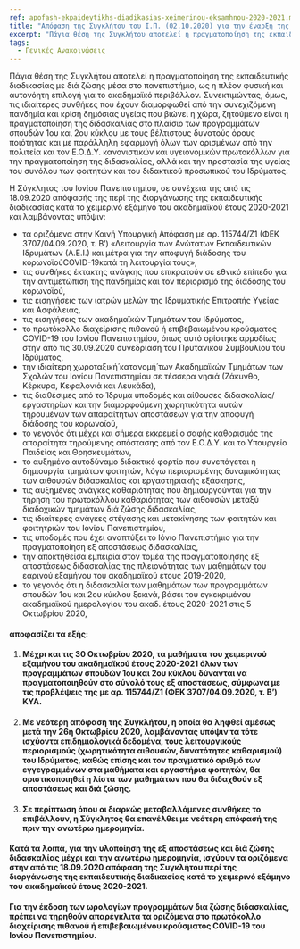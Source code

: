 ```yaml
---
ref: apofash-ekpaideytikhs-diadikasias-xeimerinou-eksamhnou-2020-2021.md
title: "Απόφαση της Συγκλήτου του Ι.Π. (02.10.2020) για την έναρξη της εκπαιδευτικής διαδικασίας του χειμερινού εξαμήνου 2020-2021"
excerpt: "Πάγια θέση της Συγκλήτου αποτελεί η πραγματοποίηση της εκπαιδευτικής διαδικασίας με διά ζώσης μέσα στο πανεπιστήμιο, ως η πλέον φυσική και αυτονόητη επιλογή για το ακαδημαϊκό περιβάλλον."
tags:
  - Γενικές Ανακοινώσεις
--- 
```

Πάγια θέση της Συγκλήτου αποτελεί η πραγματοποίηση της εκπαιδευτικής διαδικασίας με διά ζώσης μέσα στο πανεπιστήμιο, ως η πλέον φυσική και αυτονόητη επιλογή για το ακαδημαϊκό περιβάλλον. Συνεκτιμώντας, όμως, τις ιδιαίτερες συνθήκες που έχουν διαμορφωθεί από την συνεχιζόμενη πανδημία και κρίση δημόσιας υγείας που βιώνει η χώρα, ζητούμενο είναι η πραγματοποίηση της διδασκαλίας στο πλαίσιο των προγραμμάτων σπουδών 1ου και 2ου κύκλου με τους βέλτιστους δυνατούς όρους ποιότητας και με παράλληλη εφαρμογή όλων των ορισμένων από την πολιτεία και τον Ε.Ο.Δ.Υ. κανονιστικών και υγειονομικών πρωτοκόλλων για την πραγματοποίηση της διδασκαλίας, αλλά και την προστασία της υγείας του συνόλου των φοιτητών και του διδακτικού προσωπικού του Ιδρύματος.

 

Η Σύγκλητος του Ιονίου Πανεπιστημίου, σε συνέχεια της από τις 18.09.2020 απόφασής της περί της διοργάνωσης της εκπαιδευτικής διαδικασίας κατά το χειμερινό εξάμηνο του ακαδημαϊκού έτους 2020-2021 και λαμβάνοντας υπόψιν:

- τα οριζόμενα στην Κοινή Υπουργική Απόφαση με αρ. 115744/Ζ1 (ΦΕΚ 3707/04.09.2020, τ. Β’) «Λειτουργία των Ανώτατων Εκπαιδευτικών Ιδρυμάτων (Α.Ε.Ι.) και μέτρα για την αποφυγή διάδοσης του κορωνοϊούCOVID-19κατά τη λειτουργία τους»,
- τις συνθήκες έκτακτης ανάγκης που επικρατούν σε εθνικό επίπεδο για την αντιμετώπιση της πανδημίας και τον περιορισμό της διάδοσης του κορωνοϊού,
- τις εισηγήσεις των ιατρών μελών της Ιδρυματικής Επιτροπής Υγείας και Ασφάλειας,
- τις εισηγήσεις των ακαδημαϊκών Τμημάτων του Ιδρύματος,
- το πρωτόκολλο διαχείρισης πιθανού ή επιβεβαιωμένου κρούσματος COVID-19 του Ιονίου Πανεπιστημίου, όπως αυτό ορίστηκε αρμοδίως στην από τις 30.09.2020 συνεδρίαση του Πρυτανικού Συμβουλίου του Ιδρύματος,
- την ιδιαίτερη χωροταξική́ κατανομή́ των Ακαδημαϊκών Τμημάτων των Σχολών του Ιονίου Πανεπιστημίου σε τέσσερα νησιά (Ζάκυνθο, Κέρκυρα, Κεφαλονιά και Λευκάδα),
- τις διαθέσιμες από το Ίδρυμα υποδομές και αίθουσες διδασκαλίας/εργαστηρίων και την διαμορφούμενη χωρητικότητα αυτών τηρουμένων των απαραίτητων αποστάσεων για την αποφυγή διάδοσης του κορωνοϊού,
- το γεγονός ότι μέχρι και σήμερα εκκρεμεί ο σαφής καθορισμός της απαραίτητα τηρούμενης απόστασης από τον Ε.Ο.Δ.Υ. και το Υπουργείο Παιδείας και Θρησκευμάτων,
- το αυξημένο αυτοδύναμο διδακτικό φορτίο που συνεπάγεται η δημιουργία τμημάτων φοιτητών, λόγω περιορισμένης δυναμικότητας των αιθουσών διδασκαλίας και εργαστηριακής εξάσκησης,
- τις αυξημένες ανάγκες καθαριότητας που δημιουργούνται για την τήρηση του πρωτοκόλλου καθαριότητας των αιθουσών μεταξύ διαδοχικών τμημάτων διά ζώσης διδασκαλίας,
- τις ιδιαίτερες ανάγκες στέγασης και μετακίνησης των φοιτητών και φοιτητριών του Ιονίου Πανεπιστημίου,
- τις υποδομές που έχει αναπτύξει το Ιόνιο Πανεπιστήμιο για την πραγματοποίηση εξ αποστάσεως διδασκαλίας,
- την αποκτηθείσα εμπειρία στον τομέα της πραγματοποίησης εξ αποστάσεως διδασκαλίας της πλειονότητας των μαθημάτων του εαρινού εξαμήνου του ακαδημαϊκού έτους 2019-2020,
- το γεγονός ότι η διδασκαλία των μαθημάτων των προγραμμάτων σπουδών 1ου και 2ου κύκλου ξεκινά, βάσει του εγκεκριμένου ακαδημαϊκού ημερολογίου του ακαδ. έτους 2020-2021 στις 5 Οκτωβρίου 2020,
#### αποφασίζει τα εξής:

1. #### Μέχρι και τις 30 Οκτωβρίου 2020, τα μαθήματα του χειμερινού εξαμήνου του ακαδημαϊκού έτους 2020-2021 όλων των προγραμμάτων σπουδών 1ου και 2ου κύκλου δύνανται να πραγματοποιηθούν στο σύνολό τους εξ αποστάσεως, σύμφωνα με τις προβλέψεις της με αρ. 115744/Ζ1 (ΦΕΚ 3707/04.09.2020, τ. Β’) ΚΥΑ.
2. #### Με νεότερη απόφαση της Συγκλήτου, η οποία θα ληφθεί αμέσως μετά την 26η Οκτωβρίου 2020, λαμβάνοντας υπόψιν τα τότε ισχύοντα επιδημιολογικά δεδομένα, τους λειτουργικούς περιορισμούς (χωρητικότητα αιθουσών, δυνατότητες καθαρισμού) του Ιδρύματος, καθώς επίσης και τον πραγματικό αριθμό των εγγεγραμμένων στα μαθήματα και εργαστήρια φοιτητών, θα οριστικοποιηθεί η λίστα των μαθημάτων που θα διδαχθούν εξ αποστάσεως και διά ζώσης.
3. #### Σε περίπτωση όπου οι διαρκώς μεταβαλλόμενες συνθήκες το επιβάλλουν, η Σύγκλητος θα επανέλθει με νεότερη απόφασή της πριν την ανωτέρω ημερομηνία.
#### Κατά τα λοιπά, για την υλοποίηση της εξ αποστάσεως και διά ζώσης διδασκαλίας μέχρι και την ανωτέρω ημερομηνία, ισχύουν τα οριζόμενα στην από τις 18.09.2020 απόφαση της Συγκλήτου περί της διοργάνωσης της εκπαιδευτικής διαδικασίας κατά το χειμερινό εξάμηνο του ακαδημαϊκού έτους 2020-2021.

#### Για την έκδοση των ωρολογίων προγραμμάτων δια ζώσης διδασκαλίας, πρέπει να τηρηθούν απαρέγκλιτα τα οριζόμενα στο πρωτόκολλο διαχείρισης πιθανού ή επιβεβαιωμένου κρούσματος COVID-19 του Ιονίου Πανεπιστημίου.
